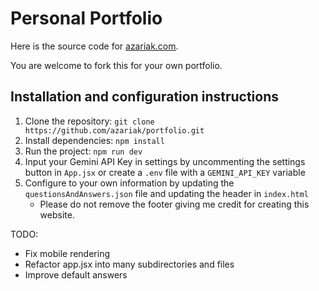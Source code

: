 # Personal Portfolio

Here is the source code for [azariak.com](https://www.azariak.com/). 

You are welcome to fork this for your own portfolio.

## Installation and configuration instructions 
1. Clone the repository: `git clone https://github.com/azariak/portfolio.git`
2. Install dependencies: `npm install`
3. Run the project: `npm run dev`
4. Input your Gemini API Key in settings by uncommenting the settings button in `App.jsx` or create a `.env` file with a `GEMINI_API_KEY` variable
5. Configure to your own information by updating the `questionsAndAnswers.json` file and updating the header in `index.html`
    - Please do not remove the footer giving me credit for creating this website.

TODO:
- Fix mobile rendering
- Refactor app.jsx into many subdirectories and files
- Improve default answers
